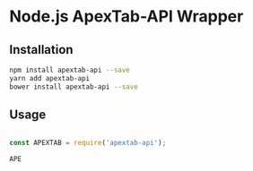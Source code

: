 # Node.js ApexTab-API Wrapper

## Installation 
```sh
npm install apextab-api --save
yarn add apextab-api
bower install apextab-api --save
```


## Usage 
```js

const APEXTAB = require('apextab-api');

APE
```